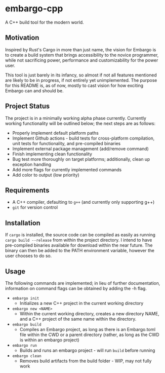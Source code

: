 # embargo-cpp

A C++ build tool for the modern world.

## Motivation

Inspired by Rust's Cargo in more than just name, the vision for Embargo is to create a build system that brings accessibility to the novice programmer, while not sacrificing power, performance and customizability for the power user.

This tool is just barely in its infancy, so almost if not all features mentioned are likely to be in progress, if not entirely yet unimplemented. The purpose for this README is, as of now, mostly to cast vision for how exciting Embargo can and should be.

## Project Status

The project is in a minimally working alpha phase currently. Currently working functionality will be outlined below; the next steps are as follows:

- Properly implement default platform paths
- Implement Github actions - build tests for cross-platform compilation, unit tests for functionality, and pre-compiled binaries
- Implement external package management (add/remove command)
- Finish implementing clean functionality
- Bug test more thoroughly on target platforms; additionally, clean up exception handling
- Add more flags for currently implemented commands
- Add color to output (low priority)

## Requirements

 - A C++ compiler, defaulting to `g++` (and currently only supporting g++)
 - `git` for version control

## Installation

If `cargo` is installed, the source code can be compiled as easily as running `cargo build --release` from within the project directory. I intend to have pre-compiled binaries available for download within the near future. The binary can then be added to the PATH environment variable, however the user chooses to do so.

## Usage

The following commands are implemented; in lieu of further documentation, information on command flags can be obtained by adding the -h flag. 

- `embargo init`
    - Initializes a new C++ project in the current working directory
- `embargo new <NAME>`
    - Within the current working directory, creates a new directory NAME, and a C++ project of the same name within the directory.
- `embargo build`
    - Compiles an Embargo project, as long as there is an Embargo.toml file within the CWD or a parent directory (rather, as long as the CWD is within an embargo project)
- `embargo run`
    - Builds and runs an embargo project - will run `build` before running
- `embargo clean`
    - Removes build artifacts from the build folder - WIP, may not fully work